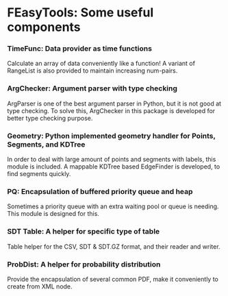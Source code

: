 # FEasyTools: Some useful components

### TimeFunc: Data provider as time functions
Calculate an array of data conveniently like a function! A variant of RangeList is also provided to maintain increasing num-pairs.

### ArgChecker: Argument parser with type checking
ArgParser is one of the best argument parser in Python, but it is not good at type checking. To solve this, ArgChecker in this package is developed for better type checking purpose.

### Geometry: Python implemented geometry handler for Points, Segments, and KDTree
In order to deal with large amount of points and segments with labels, this module is included. A mappable KDTree based EdgeFinder is developed, to find segments quickly.

### PQ: Encapsulation of buffered priority queue and heap
Sometimes a priority queue with an extra waiting pool or queue is needing. This module is designed for this.

### SDT Table: A helper for specific type of table
Table helper for the CSV, SDT & SDT.GZ format, and their reader and writer.

### ProbDist: A helper for probability distribution
Provide the encapsulation of several common PDF, make it conveniently to create from XML node.